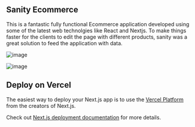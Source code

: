 ## Sanity Ecommerce

This is a fantastic fully functional Ecommerce application developed using some of the latest web technolgies like React and Nextjs. To make things faster for the clients to edit the page with different products, sanity was a great solution to feed the application with data.

![image](https://user-images.githubusercontent.com/40522215/178059744-77201af3-3dcd-410d-a5a5-c0d7c8f883f6.png)

![image](https://user-images.githubusercontent.com/40522215/178059823-ced13b95-fb8d-4336-aed3-c91e3ae5e351.png)



## Deploy on Vercel

The easiest way to deploy your Next.js app is to use the [Vercel Platform](https://vercel.com/new?utm_medium=default-template&filter=next.js&utm_source=create-next-app&utm_campaign=create-next-app-readme) from the creators of Next.js.

Check out [Next.js deployment documentation](https://nextjs.org/docs/deployment) for more details.
